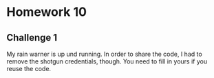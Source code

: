 # Homework 10

## Challenge 1

My rain warner is up und running. In order to share the code, I had to remove the shotgun credentials, though. You need to fill in yours if you reuse the code. 
